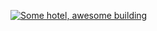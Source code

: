 [![Some hotel, awesome building](http://farm2.staticflickr.com/1060/1471872724_878b00f934_n.jpg)](http://www.flickr.com/photos/dylane/1471872724/)

